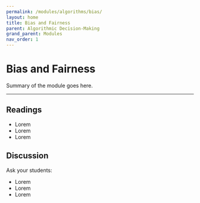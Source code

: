 ```yaml
---
permalink: /modules/algorithms/bias/
layout: home
title: Bias and Fairness
parent: Algorithmic Decision-Making
grand_parent: Modules
nav_order: 1
---
```


# Bias and Fairness
Summary of the module goes here.

* * *
## Readings
* Lorem
* Lorem
* Lorem

## Discussion
Ask your students:
* Lorem
* Lorem
* Lorem